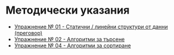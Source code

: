 # Методически указания

- [Упражнение № 01 - Статични / линейни структури от данни (преговор)](W01/101.md)
- [Упражнение № 02 - Алгоритми за търсене](W02/102.md)
- [Упражнение № 04 - Алгоритми за сортиране](W04/104.md)
